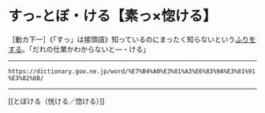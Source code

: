 # すっ‐とぼ・ける【素っ×惚ける】

［動カ下一］《「すっ」は接頭語》知っているのにまったく知らないという[ふりをする](【Ｎ３文法】～ふりをする)。「だれの仕業かわからないと―・ける」

---
`https://dictionary.goo.ne.jp/word/%E7%B4%A0%E3%81%A3%E6%83%9A%E3%81%91%E3%82%8B/`

---
[[とぼける（恍ける／惚ける）]]
